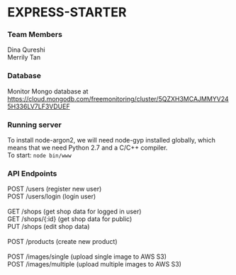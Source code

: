 # EXPRESS-STARTER

### Team Members
Dina Qureshi<br/>
Merrily Tan

### Database

Monitor Mongo database at https://cloud.mongodb.com/freemonitoring/cluster/5QZXH3MCAJMMYV245H336LV7LF3VDUEF

### Running server
To install node-argon2, we will need node-gyp installed globally, which means that we need Python 2.7 and a C/C++ compiler.<br/>
To start: `node bin/www`<br/>

### API Endpoints
POST /users (register new user)<br/>
POST /users/login (login user)<br/>
<br/>
GET /shops (get shop data for logged in user)<br/>
GET /shops/{:id} (get shop data for public)<br/>
PUT /shops (edit shop data)<br/>
<br/>
POST /products (create new product)<br/>
<br/>
POST /images/single (upload single image to AWS S3)<br/> 
POST /images/multiple (upload multiple images to AWS S3)<br/> 